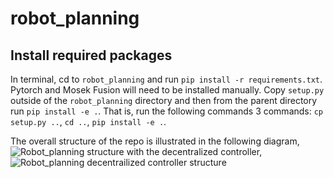 # robot_planning
## Install required packages
In terminal, cd to `robot_planning` and run `pip install -r requirements.txt`. Pytorch and Mosek Fusion will need to be installed manually.
Copy `setup.py` outside of the `robot_planning` directory and then from the parent directory run `pip install -e .`. That is, run the following commands 3 commands: `cp setup.py ..`, `cd ..`, `pip install -e .`.

The overall structure of the repo is illustrated in the following diagram,
![Robot_planning structure](https://user-images.githubusercontent.com/26529114/129230641-7c27386a-40d4-4fab-94a8-92d30b4673be.png)
with the decentralized controller,
![Robot_planning decentrailized controller structure](https://user-images.githubusercontent.com/26529114/129230638-f1b36637-ddf8-46ee-a78d-0952edf4e2b9.png)

